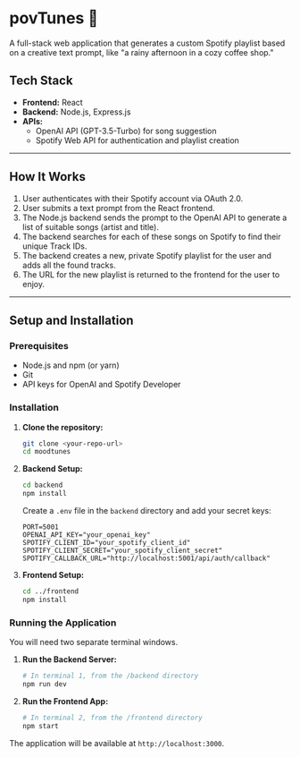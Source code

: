 # povTunes 🎵

A full-stack web application that generates a custom Spotify playlist based on a creative text prompt, like "a rainy afternoon in a cozy coffee shop."

## Tech Stack

*   **Frontend:** React
*   **Backend:** Node.js, Express.js
*   **APIs:**
    *   OpenAI API (GPT-3.5-Turbo) for song suggestion
    *   Spotify Web API for authentication and playlist creation

---

## How It Works

1.  User authenticates with their Spotify account via OAuth 2.0.
2.  User submits a text prompt from the React frontend.
3.  The Node.js backend sends the prompt to the OpenAI API to generate a list of suitable songs (artist and title).
4.  The backend searches for each of these songs on Spotify to find their unique Track IDs.
5.  The backend creates a new, private Spotify playlist for the user and adds all the found tracks.
6.  The URL for the new playlist is returned to the frontend for the user to enjoy.

---

## Setup and Installation

### Prerequisites

*   Node.js and npm (or yarn)
*   Git
*   API keys for OpenAI and Spotify Developer

### Installation

1.  **Clone the repository:**
    ```bash
    git clone <your-repo-url>
    cd moodtunes
    ```

2.  **Backend Setup:**
    ```bash
    cd backend
    npm install
    ```
    Create a `.env` file in the `backend` directory and add your secret keys:
    ```
    PORT=5001
    OPENAI_API_KEY="your_openai_key"
    SPOTIFY_CLIENT_ID="your_spotify_client_id"
    SPOTIFY_CLIENT_SECRET="your_spotify_client_secret"
    SPOTIFY_CALLBACK_URL="http://localhost:5001/api/auth/callback"
    ```

3.  **Frontend Setup:**
    ```bash
    cd ../frontend
    npm install
    ```

### Running the Application

You will need two separate terminal windows.

1.  **Run the Backend Server:**
    ```bash
    # In terminal 1, from the /backend directory
    npm run dev
    ```

2.  **Run the Frontend App:**
    ```bash
    # In terminal 2, from the /frontend directory
    npm start
    ```

The application will be available at `http://localhost:3000`.